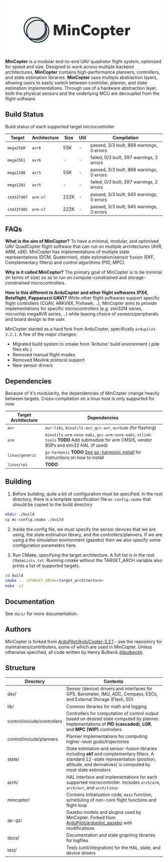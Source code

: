 <picture>
    <img src="./docs/mincopter-logo.png">
</picture>

**MinCopter** is a modular end-to-end UAV quadrotor flight system, optimized for speed and size. Designed to work across multiple backend architectures, **MinCopter** contains high-performance planners, controllers, and state estimation libraries. **MinCopter** uses multiple abstraction layers, allowing users to easily switch between controller, planner, and state estimation implementations. Through use of a hardware abstraction layer, both the physical sensors and the underlying MCU are decoupled from the flight software.

## Build Status
Build status of each supported target microcontroller

| Target | Architecture | Size | Util | Compilation |
| -- | -- | -- | -- | -- |
| `mega2560` | `avr6` |  55K | - |  passed, 3/3 built, 868 warnings, 0 errors |
| `mega2561` | `avr6` |  - | - |  failed, 0/3 built, 397 warnings, 2 errors |
| `mega1280` | `avr5` |  55K | - |  passed, 3/3 built, 868 warnings, 0 errors |
| `mega1281` | `avr5` |  - | - |  failed, 0/3 built, 397 warnings, 2 errors |
| `stm32f407` | `arm-v7` |  222K | - |  passed, 3/3 built, 945 warnings, 0 errors |
| `stm32f405` | `arm-v7` |  222K | - |  passed, 3/3 built, 945 warnings, 0 errors |

## FAQs
**What is the aim of MinCopter?**
To have a minimal, modular, and optimised UAV QuadCopter flight software that can run on multiple architectures (AVR, ARM, x86). MinCopter has implementations of multiple state representations (DCM, Quaternion), state estimation/sensor fusion (EKF, Complementary filters) and control algorithms (PID, MPC).

**Why is it called MinCopter?**
The primary goal of MinCopter is to be minimal (in terms of size) so as to run on compute-constrained and storage-constrained microcontrollers.

**How is this different to ArduCopter and other flight softwares (PX4, Betaflight, Papparazzi UAV)?**
While other flight softwares support specific flight controllers (CUAV, ARKV6X, Pixhawk, ..), MinCopter aims to provide implementations for specific microcontrollers (e.g. stm32f4 series, microchip megaAVR series, ..) while leaving choice of sensors/peripherals and board design to the user.

MinCopter started as a hard fork from ArduCopter, specifically `ardupilot-3.2.1`. A few of the major changes:
- Migrated build system to cmake from 'Arduino' build environment (.pde files etc.)
- Removed manual flight modes
- Removed Mavlink protocol support
- New sensor drivers

## Dependencies
Because of it's modularity, the dependencies of MinCopter change heavily between targets. Cross-compilation on a linux host is only supported for now.

| Target Architecture | Dependencies |
| --- | --- |
| `avr` | `avr-libc`, `binutils-avr`, `gcc-avr`, `avrdude` (for flashing) |
| `arm` | `binutils-arm-none-eabi`, `gcc-arm-none-eabi`, `stlink-tools` **TODO** Add submodule for arm CMSIS, vendor BSPs and stm32 HAL (if used) |
| `linux/generic` | `gz-harmonic` **TODO** [See gz-harmonic install](https://gazebosim.org/docs/harmonic/install/) for instructions on how to install |
| `linux/rpi` | **TODO** |

## Building
1. Before building, quite a bit of configuration must be specified. In the root directory, there is a template specification file `mc-config.cmake` that should be copied to the build directory
```bash
mkdir ./build
cp mc-config.cmake ./build
```

2. Inside the config file, we must specify the sensor devices that we are using, the state estimation library, and the controllers/planners. If we are using a the simulation environment (gazebo) then we also specify some configuration parameters here.

3. Run CMake, specifying the target architecture. A full list is in the root `CMakeLists.txt`. Running cmake without the TARGET\_ARCH variable also prints a list of supported targets.
```bash
cd build
cmake .. -DTARGET_ARCH=<target_architecture>
make -j4
```

## Documentation 
See `docs/` for more documentation.

## Authors
MinCopter is forked from [ArduPilot/ArduCopter-3.2.1](https://github.com/ArduPilot/ardupilot/tree/ArduCopter-3.2.1) - see the repository for maintainers/contributors, some of which are used in MinCopter. Unless otherwise specified, all code written by Henry Bulbeck [@bulbeckh](https://github.com/bulbeckh).

## Structure
| Directory | Contents | 
| --- | --- | 
| dev/ | Sensor (device) drivers and interfaces for GPS, Barometer, IMU, ADC, Compass, ESCs, and External Storage (Flash, SD) |
| lib/ | Common libraries for math and logging |
| control/include/controllers | Controllers for computation of control output based on desired state computed by planner. Implementations of **PID (cascaded)**, **LQR**, and **MPC (WIP)** controllers |
| control/include/planners | Planner implementations for computing higher-level goals/trajectories |
| state/ | State estimation and sensor-fusion libraries including **ekf** and complementary filters. A standard 12-state representation (position, attitude, and derivatives) is computed by most state estimators |
| arch/ | HAL Interface and implementations for each supported microcontroller. Includes `arch/arm`, `arch/avr`, and `arch/linux` |
| mincopter/ | Contains initialisation code, `main` function, scheduling of non-core flight functions and flight loop |
| ap-gz/ | Gazebo models and plugins used by MinCopter. Forked from [ArduPilot/ardupilot\_gazebo](https://github.com/ArduPilot/ardupilot_gazebo) with modifications |
| docs/ | Documentation and state graphing libraries for logfiles |
| test/ | Tests (unit/integration) for the HAL, state, and device drivers |


